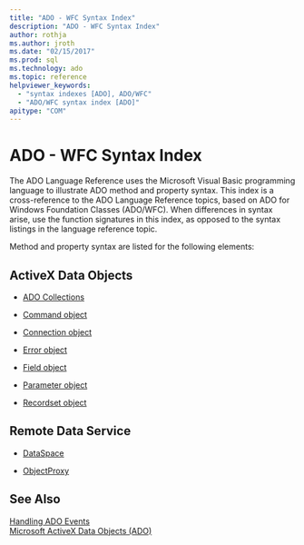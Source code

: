 ```yaml
---
title: "ADO - WFC Syntax Index"
description: "ADO - WFC Syntax Index"
author: rothja
ms.author: jroth
ms.date: "02/15/2017"
ms.prod: sql
ms.technology: ado
ms.topic: reference
helpviewer_keywords:
  - "syntax indexes [ADO], ADO/WFC"
  - "ADO/WFC syntax index [ADO]"
apitype: "COM"
---
```

# ADO - WFC Syntax Index
The ADO Language Reference uses the Microsoft Visual Basic programming language to illustrate ADO method and property syntax. This index is a cross-reference to the ADO Language Reference topics, based on ADO for Windows Foundation Classes (ADO/WFC). When differences in syntax arise, use the function signatures in this index, as opposed to the syntax listings in the language reference topic.  
  
 Method and property syntax are listed for the following elements:  
  
## ActiveX Data Objects  
  
-   [ADO Collections](./collections-ado-wfc-syntax.md)  
  
-   [Command object](./command-ado-wfc-syntax.md)  
  
-   [Connection object](./connection-ado-wfc-syntax.md)  
  
-   [Error object](./error-ado-wfc-syntax.md)  
  
-   [Field object](./field-ado-wfc-syntax.md)  
  
-   [Parameter object](./parameter-ado-wfc-syntax.md)  
  
-   [Recordset object](./recordset-ado-wfc-syntax.md)  
  
## Remote Data Service  
  
-   [DataSpace](./dataspace-ado-wfc-syntax.md)  
  
-   [ObjectProxy](./objectproxy-ado-wfc-syntax.md)  
  
## See Also  
 [Handling ADO Events](../../guide/data/handling-ado-events.md)   
 [Microsoft ActiveX Data Objects (ADO)](../../microsoft-activex-data-objects-ado.md)